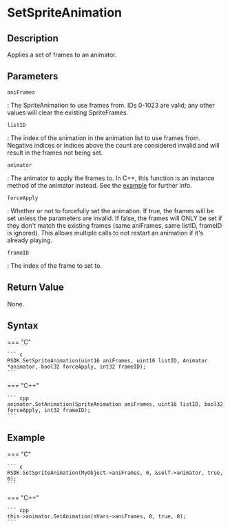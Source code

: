 # SetSpriteAnimation

## Description
Applies a set of frames to an animator.

## Parameters
`aniFrames`

:   The SpriteAnimation to use frames from. IDs 0-1023 are valid; any other values will clear the existing SpriteFrames.

`listID`

:   The index of the animation in the animation list to use frames from. Negative indices or indices above the count are considered invalid and will result in the frames not being set.

`animator`

:   The animator to apply the frames to. In C++, this function is an instance method of the animator instead. See the [example](#c_3) for further info.

`forceApply`

:   Whether or not to forcefully set the animation.
    If true, the frames will be set unless the parameters are invalid.
    If false, the frames will ONLY be set if they don't match the existing frames (same aniFrames, same listID, frameID is ignored). This allows multiple calls to not restart an animation if it's already playing.

`frameID`

:   The index of the frame to set to.

## Return Value
None.

## Syntax
=== "C"

	``` c
	RSDK.SetSpriteAnimation(uint16 aniFrames, uint16 listID, Animator *animator, bool32 forceApply, int32 frameID);
	```

=== "C++"

	``` cpp
	animator.SetAnimation(SpriteAnimation aniFrames, uint16 listID, bool32 forceApply, int32 frameID);
	```

## Example
=== "C"

	``` c
	RSDK.SetSpriteAnimation(MyObject->aniFrames, 0, &self->animator, true, 0);
	```

=== "C++"

	``` cpp
	this->animator.SetAnimation(sVars->aniFrames, 0, true, 0);
	```